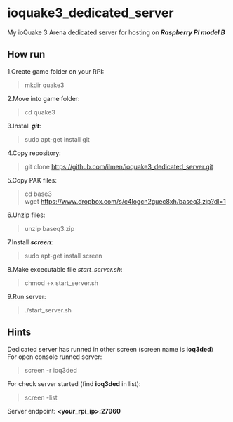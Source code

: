 # ioquake3_dedicated_server
My ioQuake 3 Arena dedicated server for hosting on ***Raspberry PI model B***

## How run
1.Create game folder on your RPI:
> mkdir quake3

2.Move into game folder:
> cd quake3

3.Install  ***git***:
> sudo apt-get install git

4.Copy repository:
> git clone https://github.com/ilmen/ioquake3_dedicated_server.git  

5.Copy PAK files:
> cd base3  
> wget https://www.dropbox.com/s/c4logcn2guec8xh/baseq3.zip?dl=1

6.Unzip files:
> unzip baseq3.zip

7.Install ***screen***:
> sudo apt-get install screen

8.Make excecutable file *start_server.sh*:
> chmod +x start_server.sh

9.Run server:
> ./start_server.sh

## Hints
Dedicated server has runned in other screen (screen name is **ioq3ded**)  
For open console runned server:
> screen -r ioq3ded

For check server started (find **ioq3ded** in list):
> screen -list

Server endpoint: **\<your_rpi_ip\>:27960**
